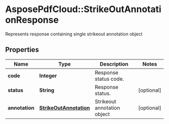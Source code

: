 ﻿# AsposePdfCloud::StrikeOutAnnotationResponse
Represents response containing single strikeout annotation object

## Properties
Name | Type | Description | Notes
------------ | ------------- | ------------- | -------------
**code** | **Integer** | Response status code. | 
**status** | **String** | Response status. | [optional] 
**annotation** | [**StrikeOutAnnotation**](StrikeOutAnnotation.md) | Strikeout annotation object | [optional] 


